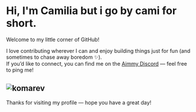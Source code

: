 # Hi, I'm Camilia but i go by cami for short.

Welcome to my little corner of GitHub!  

I love contributing wherever I can and enjoy building things just for fun (and sometimes to chase away boredom ✨).  
If you’d like to connect, you can find me on the [Aimmy Discord](https://discord.gg/aimmy) — feel free to ping me!  

  ![komarev](https://komarev.com/ghpvc/?username=camilia2o7&color=D22B2B)
---

Thanks for visiting my profile — hope you have a great day!
